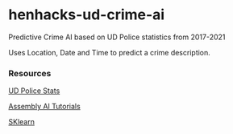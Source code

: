 # henhacks-ud-crime-ai

Predictive Crime AI based on UD Police statistics from 2017-2021

Uses Location, Date and Time to predict a crime description.

### Resources
[UD Police Stats](https://www1.udel.edu/police/crime-stats/)

[Assembly AI Tutorials](https://www.youtube.com/playlist?list=PLcWfeUsAys2lpJzESyeRUVvJlU6ycjr-b)

[SKlearn](https://scikit-learn.org/stable/)